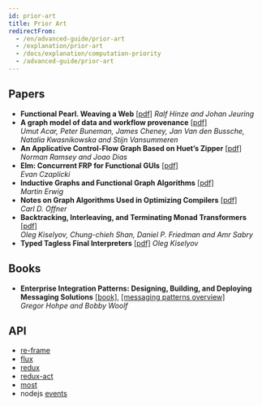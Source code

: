 ```yaml
---
id: prior-art
title: Prior Art
redirectFrom:
  - /en/advanced-guide/prior-art
  - /explanation/prior-art
  - /docs/explanation/computation-priority
  - /advanced-guide/prior-art
---
```


## Papers

- **Functional Pearl. Weaving a Web** [[pdf]](https://zero-bias-papers.s3-eu-west-1.amazonaws.com/weaver+zipper.pdf) _Ralf Hinze and Johan Jeuring_
- **A graph model of data and workflow provenance** [[pdf]](https://zero-bias-papers.s3-eu-west-1.amazonaws.com/A+graph+model+of+data+and+workflow+provenance.pdf) <br/> _Umut Acar, Peter Buneman, James Cheney, Jan Van den Bussche, Natalia Kwasnikowska and Stijn Vansummeren_
- **An Applicative Control-Flow Graph Based on Huet’s Zipper** [[pdf]](http://zero-bias-papers.s3-website-eu-west-1.amazonaws.com/zipcfg.pdf) <br/> _Norman Ramsey and Joao Dias_
- **Elm: Concurrent FRP for Functional GUIs** [[pdf]](https://zero-bias-papers.s3-eu-west-1.amazonaws.com/elm-concurrent-frp.pdf) <br/> _Evan Czaplicki_
- **Inductive Graphs and Functional Graph Algorithms** [[pdf]](https://zero-bias-papers.s3-eu-west-1.amazonaws.com/Inductive+Graphs+and+Functional+Graph+Algorithms.pdf) <br/> _Martin Erwig_
- **Notes on Graph Algorithms Used in Optimizing Compilers** [[pdf]](https://zero-bias-papers.s3-eu-west-1.amazonaws.com/Graph+Algorithms+Used+in+Optimizing+Compilers.pdf) <br/> _Carl D. Offner_
- **Backtracking, Interleaving, and Terminating Monad Transformers** [[pdf]](https://zero-bias-papers.s3-eu-west-1.amazonaws.com/Backtracking%2C+Interleaving%2C+and+Terminating+Monad+Transformers.pdf) <br/> _Oleg Kiselyov, Chung-chieh Shan, Daniel P. Friedman and Amr Sabry_
- **Typed Tagless Final Interpreters** [[pdf]](https://zero-bias-papers.s3-eu-west-1.amazonaws.com/Typed+Tagless+Final+Interpreters.pdf) _Oleg Kiselyov_

## Books

- **Enterprise Integration Patterns: Designing, Building, and Deploying Messaging Solutions** [[book]](https://www.amazon.com/o/asin/0321200683/ref=nosim/enterpriseint-20), [[messaging patterns overview]](https://www.enterpriseintegrationpatterns.com/patterns/messaging/) <br/> _Gregor Hohpe and Bobby Woolf_

## API

- [re-frame](https://github.com/day8/re-frame)
- [flux](https://facebook.github.io/flux/)
- [redux](https://redux.js.org/)
- [redux-act](https://github.com/pauldijou/redux-act)
- [most](https://github.com/cujojs/most)
- nodejs [events](https://nodejs.org/dist/latest-v12.x/docs/api/events.html#events_emitter_on_eventname_listener)
